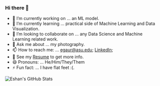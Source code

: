 ### Hi there 👋

<!--
**eshangaur/eshangaur** is a ✨ _special_ ✨ repository because its `README.md` (this file) appears on your GitHub profile. 


Here are some ideas to get you started:

- 🔭 I’m currently working on ...
- 🌱 I’m currently learning ...
- 👯 I’m looking to collaborate on ...
- 🤔 I’m looking for help with ...
- 💬 Ask me about ...
- 📫 How to reach me: ...
- 😄 Pronouns: ...
- ⚡ Fun fact: ...
-->

- 🔭 I’m currently working on ... an ML model.
- 🌱 I’m currently learning ... practical side of Machine Learning and Data Visualization.
- 👯 I’m looking to collaborate on ... any Data Science and Machine Learning related work.
- 💬 Ask me about ... my photography.
- 📫 How to reach me: ... egaur@asu.edu; [LinkedIn](https://www.linkedin.com/in/eshangaur/); 
- 📝 See my [Resume](https://www.dropbox.com/s/hoibynct4kmh5mk/eshan_gaur_resume.pdf?dl=0) to get more info.
- 😄 Pronouns: ... He/Him/They/Them
- ⚡ Fun fact: ... I have flat feet :(.

![Eshan's GitHub Stats](https://github-readme-stats.vercel.app/api?username=eshangaur&show_icons=true&hide_border=true)

